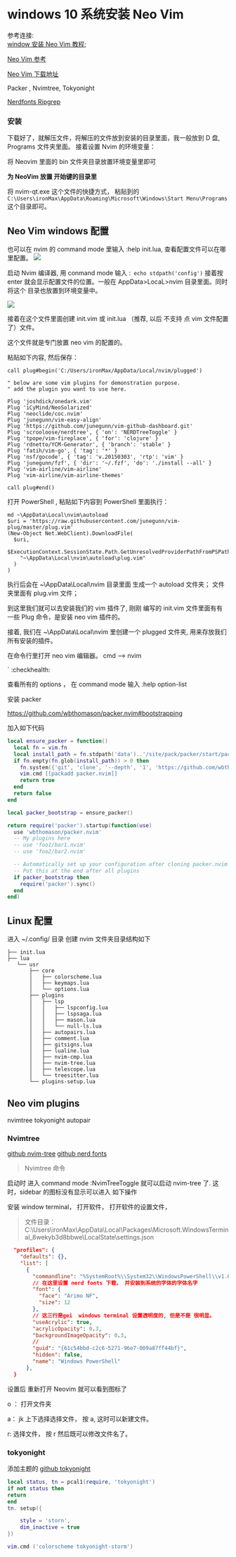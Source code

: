 # windows 10 系统安装 Neo Vim

参考连接:  
[window 安装 Neo Vim 教程](https://dev.to/ritikadas/using-neovim-as-an-effortless-way-to-edit-code-installation-and-setup-guide-for-windows-10-5dhc#:~:text=You%20can%20now%20open%20Neovim,Enter%20for%20the%20same%20result.&text=Boom!);

[Neo Vim 参考](https://github.com/bryant-video/neovim-tutorial)

[Neo Vim 下载地址](https://neovim.io/)

Packer , Nvimtree, Tokyonight

[ Nerdfonts ](https://www.nerdfonts.com/)
[ Ripgrep ](https://github.com/BurntSushi/ripgrep)

### 安装

下载好了，就解压文件，将解压的文件放到安装的目录里面，我一般放到 D 盘, Programs 文件夹里面。 接着设置 Nvim 的环境变量：

将 Neovim 里面的 bin 文件夹目录放置环境变量里即可

**为 NeoVim 放置 开始键的目录里**

将 nvim-qt.exe 这个文件的快捷方式， 粘贴到的
`C:\Users\ironMax\AppData\Roaming\Microsoft\Windows\Start Menu\Programs`
这个目录即可。

## Neo Vim windows 配置

也可以在 nvim 的 command mode 里输入 :help init.lua, 查看配置文件可以在哪里配置。
<img src="./vimConfigFilePath.png"/>

启动 Nvim 编译器, 用 conmand mode 输入 :` echo stdpath('config')` 接着按 enter 就会显示配置文件的位置。一般在 AppData>LocaL>nvim 目录里面。同时将这个 目录也放置到环境变量中。

<img src="./envVar.png"/>

接着在这个文件里面创建 init.vim 或 init.lua （推荐, 以后 不支持 点 vim 文件配置了）文件。

这个文件就是专门放置 neo vim 的配置的。

粘贴如下内容, 然后保存：

```
call plug#begin('C:/Users/ironMax/AppData/Local/nvim/plugged')

" below are some vim plugins for demonstration purpose.
" add the plugin you want to use here.

Plug 'joshdick/onedark.vim'
Plug 'iCyMind/NeoSolarized'
Plug 'neoclide/coc.nvim'
Plug 'junegunn/vim-easy-align'
Plug 'https://github.com/junegunn/vim-github-dashboard.git'
Plug 'scrooloose/nerdtree', { 'on': 'NERDTreeToggle' }
Plug 'tpope/vim-fireplace', { 'for': 'clojure' }
Plug 'rdnetto/YCM-Generator', { 'branch': 'stable' }
Plug 'fatih/vim-go', { 'tag': '*' }
Plug 'nsf/gocode', { 'tag': 'v.20150303', 'rtp': 'vim' }
Plug 'junegunn/fzf', { 'dir': '~/.fzf', 'do': './install --all' }
Plug 'vim-airline/vim-airline'
Plug 'vim-airline/vim-airline-themes'

call plug#end()

```

打开 PowerShell , 粘贴如下内容到 PowerShell 里面执行：

```
md ~\AppData\Local\nvim\autoload
$uri = 'https://raw.githubusercontent.com/junegunn/vim-plug/master/plug.vim'
(New-Object Net.WebClient).DownloadFile(
  $uri,
  $ExecutionContext.SessionState.Path.GetUnresolvedProviderPathFromPSPath(
    "~\AppData\Local\nvim\autoload\plug.vim"
  )
)
```

执行后会在 ~\AppData\Local\nvim 目录里面 生成一个 autoload 文件夹； 文件夹里面有 plug.vim 文件；

到这里我们就可以去安装我们的 vim 插件了, 刚刚 编写的 init.vim 文件里面有有一些 Plug 命令，是安装 neo vim 插件的。

接着, 我们在 ~\AppData\Local\nvim 里创建一个 plugged 文件夹, 用来存放我们所有安装的插件。

在命令行里打开 neo vim 编辑器。 cmd --> nvim

`
:checkhealth:

查看所有的 options ， 在 command mode 输入 :help option-list

安装 packer

https://github.com/wbthomason/packer.nvim#bootstrapping

加入如下代码

```lua
local ensure_packer = function()
  local fn = vim.fn
  local install_path = fn.stdpath('data')..'/site/pack/packer/start/packer.nvim'
  if fn.empty(fn.glob(install_path)) > 0 then
    fn.system({'git', 'clone', '--depth', '1', 'https://github.com/wbthomason/packer.nvim', install_path})
    vim.cmd [[packadd packer.nvim]]
    return true
  end
  return false
end

local packer_bootstrap = ensure_packer()

return require('packer').startup(function(use)
  use 'wbthomason/packer.nvim'
  -- My plugins here
  -- use 'foo1/bar1.nvim'
  -- use 'foo2/bar2.nvim'

  -- Automatically set up your configuration after cloning packer.nvim
  -- Put this at the end after all plugins
  if packer_bootstrap then
    require('packer').sync()
  end
end)

```

## Linux 配置

进入 ~/.config/ 目录 创建 nvim 文件夹目录结构如下

```
├── init.lua
├── lua
   └── usr
       ├── core
       │   ├── colorscheme.lua
       │   ├── keymaps.lua
       │   └── options.lua
       ├── plugins
       │   ├── lsp
       │   │   ├── lspconfig.lua
       │   │   ├── lspsaga.lua
       │   │   ├── mason.lua
       │   │   └── null-ls.lua
       │   ├── autopairs.lua
       │   ├── comment.lua
       │   ├── gitsigns.lua
       │   ├── lualine.lua
       │   ├── nvim-cmp.lua
       │   ├── nvim-tree.lua
       │   ├── telescope.lua
       │   └── treesitter.lua
       └── plugins-setup.lua
```

## Neo vim plugins

nvimtree
tokyonight
autopair

### Nvimtree

[github nvim-tree](https://github.com/nvim-tree/nvim-tree.lua)
[github nerd fonts](https://github.com/ryanoasis/nerd-fonts)

> Nvimtree 命令

启动时 进入 command mode :NvimTreeToggle 就可以启动 nvim-tree 了. 这时，sidebar 的图标没有显示可以进入 如下操作

安装 window terminal， 打开软件， 打开软件的设置文件，

> 文件目录：
> C:\Users\ironMax\AppData\Local\Packages\Microsoft.WindowsTerminal_8wekyb3d8bbwe\LocalState\settings.json

```json
  "profiles": {
    "defaults": {},
    "list": [
      {
        "commandline": "%SystemRoot%\\System32\\WindowsPowerShell\\v1.0\\powershell.exe",
        // 在这里设置 nerd fonts 下载， 并安装到系统的字体的字体名字
        "font": {
          "face": "Arimo NF",
          "size": 12
        },
        // 这三行是gei  windows terminal 设置透明度的, 但是不是 很明显。
        "useAcrylic": true,
        "acrylicOpacity": 0.3,
        "backgroundImageOpacity": 0.3,
        //
        "guid": "{61c54bbd-c2c6-5271-96e7-009a87ff44bf}",
        "hidden": false,
        "name": "Windows PowerShell"
      },
  }
```

设置后 重新打开 Neovim 就可以看到图标了

o ： 打开文件夹

a： jk 上下选择选择文件， 按 a, 这时可以新建文件。

r: 选择文件， 按 r 然后既可以修改文件名了。

### tokyonight

添加主题的
[github tokyonight](https://github.com/folke/tokyonight.nvim)

```lua
local status, tn = pcal1(require, 'tokyonight')
if not status then
return
end
tn. setup({

    style = 'storn',
    dim_inactive = true
})

vim.cmd ('colorscheme tokyonight-storm')
```
